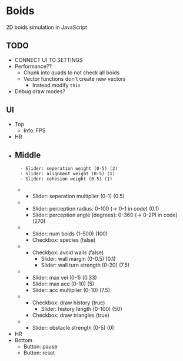 # Boids

2D boids simulation in JavaScript 


## TODO

- CONNECT UI TO SETTINGS
- Performance??
	- Chunk into quads to not check all boids
    - Vector functions don't create new vectors
        - Instead modify `this`
- Debug draw modes?

## UI

- Top
    - Info: FPS
- HR
- Middle
    - 
        - Slider: seperation weight (0-5) (2)
        - Slider: alignment weight (0-5) (1)
        - Slider: cohesion weight (0-5) (1)
    - 
        - Slider: seperation multiplier (0-1) (0.5)
    - 
        - Slider: perception radius: 0-100 (-> 0-1 in code) (0.1)
        - Slider: perception angle (degrees): 0-360 (-> 0-2PI in code) (270)
    - 
        - Slider: num boids (1-500) (100)
        - Checkbox: species (false)
    - 
        - Checkbox: avoid walls (false)
            - Slider: wall margin (0-0.5) (0.1)
            - Slider: wall turn strength (0-20) (7.5)
    - 
        - Slider: max vel (0-1) (0.33)
        - Slider: max acc (0-10) (5)
        - Slider: acc multiplier (0-10) (7.5)
    - 
        - Checkbox: draw history (true)
            - Slider: history length (0-100) (50)
        - Checkbox: draw triangles (true)
    - 
        - Slider: obstacle strength (0-5) (0)
- HR
- Bottom
    - Button: pause
    - Button: reset

